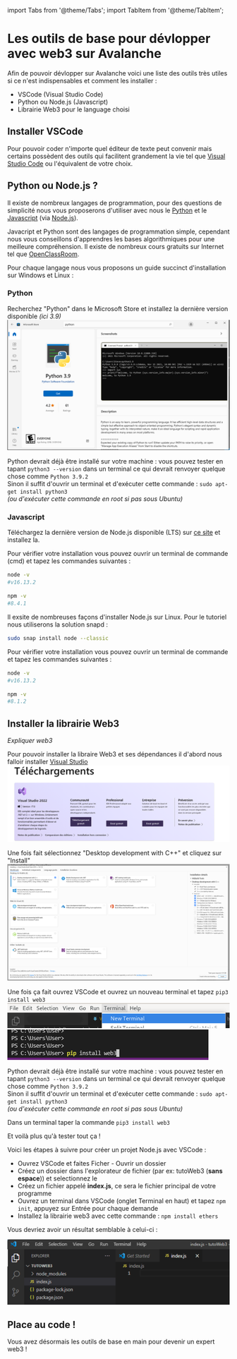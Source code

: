 import Tabs from '@theme/Tabs';
import TabItem from '@theme/TabItem';

# Les outils de base pour dévlopper avec web3 sur Avalanche

Afin de pouvoir dévlopper sur Avalanche voici une liste des outils très utiles si ce n'est indispensables et comment les installer :

- VSCode (Visual Studio Code)
- Python ou Node.js (Javascript)
- Librairie Web3 pour le language choisi

## Installer VSCode

Pour pouvoir coder n'importe quel éditeur de texte peut convenir mais certains possèdent des outils qui facilitent grandement la vie tel que [Visual Studio Code](https://code.visualstudio.com/) ou l'équivalent de votre choix.

<!-- Après avoir choisi la version correspondante à votre système d'exploitation
![Télécharge VSCode](/img/dev/beginners/VSCodeInstall.png) -->

<!-- <Tabs groupId="operating-systems">
  <TabItem value="win" label="Windows">

![Installer VSCode](/img/dev/beginners/VSCodeInstallWindows.png)

  </TabItem>
  <TabItem value="debian" label="Linux">

Il suffit d'ouvrir un terminal et d'exécuter cette commande  : ```sudo dpkg -i path/to/file```  
*(ou d'exécuter cette commande en root si pas sous Ubuntu)*
![Installer VSCode](/img/dev/beginners/VSCodeInstallDebian.png)

  </TabItem>
</Tabs> -->

## Python ou Node.js ?

Il existe de nombreux langages de programmation, pour des questions de simplicité nous vous proposerons d'utiliser avec nous le [Python](https://www.python.org) et le [Javascript](https://developer.mozilla.org/fr/docs/Web/JavaScript) (via [Node.js](https://nodejs.org/)).

Javacript et Python sont des langages de programmation simple, cependant nous vous conseillons d'apprendres les bases algorithmiques pour une meilleure compréhension. Il existe de nombreux cours gratuits sur Internet tel que [OpenClassRoom](https://openclassrooms.com).

Pour chaque langage nous vous proposons un guide succinct d'installation sur Windows et Linux :

### Python

<Tabs groupId="operating-systems">
  <TabItem value="win" label="Windows">

Recherchez "Python" dans le Microsoft Store et installez la dernière version disponible *(ici 3.9)*
![Installer VSCode](/img/dev/beginners/PythonInstallWindows.png)

  </TabItem>
  <TabItem value="debian" label="Linux">

Python devrait déjà être installé sur votre machine : vous pouvez tester en tapant ```python3 --version``` dans un terminal ce qui devrait renvoyer quelque chose comme ```Python 3.9.2```  
Sinon il suffit d'ouvrir un terminal et d'exécuter cette commande  : ```sudo apt-get install python3```  
*(ou d'exécuter cette commande en root si pas sous Ubuntu)*

  </TabItem>
</Tabs>

### Javascript

<Tabs groupId="operating-systems">
  <TabItem value="win" label="Windows">

Téléchargez la dernière version de Node.js disponible (LTS) sur [ce site](https://nodejs.org/) et installez la.

Pour vérifier votre installation vous pouvez ouvrir un terminal de commande (cmd) et tapez les commandes suivantes :
```bash
node -v
#v16.13.2
```
```bash
npm -v
#8.4.1
```
  </TabItem>
  <TabItem value="debian" label="Linux">

Il exsite de nombreuses façons d'installer Node.js sur Linux. Pour le tutoriel nous utiliserons la solution snapd :
```bash
sudo snap install node --classic
```

Pour vérifier votre installation vous pouvez ouvrir un terminal de commande et tapez les commandes suivantes :
```bash
node -v
#v16.13.2
```
```bash
npm -v
#8.1.2
```
  </TabItem>
</Tabs>

## Installer la librairie Web3

_Expliquer web3_

<Tabs groupId="language">
  <TabItem value="python" label="Python">

  <Tabs groupId="operating-systems">
    <TabItem value="win" label="Windows">

  Pour pouvoir installer la libraire Web3 et ses dépendances il d'abord nous falloir installer [Visual Studio](https://visualstudio.microsoft.com/fr/downloads/)
  ![Installer Visual Studio](/img/dev/beginners/VSInstallWindows.png)

  Une fois fait sélectionnez "Desktop development with C++" et cliquez sur "Install"
  ![Installer Visual Studio](/img/dev/beginners/VSInstallC++Windows.png)

  Une fois ça fait ouvrez VSCode et ouvrez un nouveau terminal et tapez ```pip3 install web3```
  ![Ouvrir un terminal](/img/dev/beginners/OpenTerminalVSCode.png)
  ![Installer Web3](/img/dev/beginners/PipInstallWindows.png)

  </TabItem>
  <TabItem value="debian" label="Linux">

  Python devrait déjà être installé sur votre machine : vous pouvez tester en tapant ```python3 --version``` dans un terminal ce qui devrait renvoyer quelque chose comme ```Python 3.9.2```  
  Sinon il suffit d'ouvrir un terminal et d'exécuter cette commande  : ```sudo apt-get install python3```  
  *(ou d'exécuter cette commande en root si pas sous Ubuntu)*

  Dans un terminal taper la commande ```pip3 install web3```

  </TabItem>
  </Tabs>

  Et voilà plus qu'à tester tout ça !

  </TabItem>
  <TabItem value="js" label="Javascript">
  
 Voici les étapes à suivre pour créer un projet Node.js avec VSCode :

- Ouvrez VSCode et faites Ficher - Ouvrir un dossier
- Créez un dossier dans l'explorateur de fichier (par ex: tutoWeb3 (**sans espace**)) et selectionnez le
- Créez un fichier appelé **index.js**, ce sera le fichier principal de votre programme
- Ouvrez un terminal dans VSCode (onglet Terminal en haut) et tapez ```npm init```, appuyez sur Entrée pour chaque demande
- Installez la librairie web3 avec cette commande : ```npm install ethers```

Vous devriez avoir un résultat semblable à celui-ci :

![projet de base VSCode](/img/dev/beginners/projetBaseNodeJS.png)

  </TabItem>
</Tabs>

## Place au code !

Vous avez désormais les outils de base en main pour devenir un expert web3 ! 

<!-- ## Exemple d'utilisation de Web3

<Tabs groupId="language">
  <TabItem value="python" label="Python">

On peut maintenant passer aux choses sérieuses :
Pour commencer on va avoir besoin d'importer la librairie Web3 :

```python
from web3 import Web3
```

Puis on l'initialise avec le rpc de l'api officielle :

```python
rpc = "https://api.avax.network/ext/bc/C/rpc"
w3 = Web3(Web3.HTTPProvider(rpc))
```

Maintenant essayons quelque chose de simple comme regarder la balance (nombre d'AVAX) d'une adresse :

```python
monAddresse = w3.toChecksumAddress("0xC41BA3190D043e2Ef434AC23287D9Ba68C58106a")
balance = w3.eth.get_balance(monAddresse)
print("Balance :",balance)
```
Résultat : ```Balance : 355259566500540782934```

On notera que la balance renvoyée comprend les 18 décimales de précision de l'AVAX

[Lien vers le script](./Web3-basics.py)

  </TabItem>
  <TabItem value="js" label="Javascript">TODO</TabItem>
</Tabs> -->